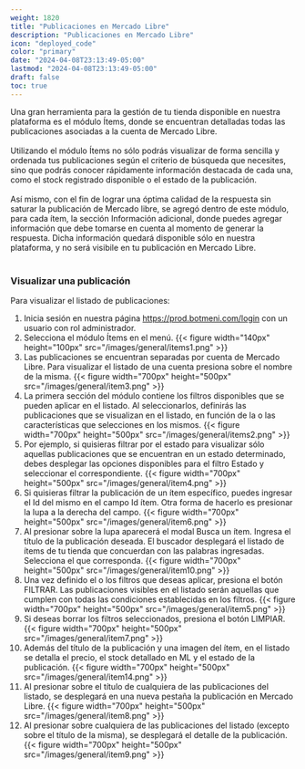 ```yaml
---
weight: 1820
title: "Publicaciones en Mercado Libre"
description: "Publicaciones en Mercado Libre"
icon: "deployed_code"
color: "primary"
date: "2024-04-08T23:13:49-05:00"
lastmod: "2024-04-08T23:13:49-05:00"
draft: false
toc: true
---
```

Una gran herramienta para la gestión de tu tienda disponible en nuestra plataforma es el módulo Ítems, donde se encuentran detalladas todas las publicaciones asociadas a la cuenta de Mercado Libre. <br></br>
Utilizando el módulo Ítems no sólo podrás visualizar de forma sencilla y ordenada tus publicaciones según el criterio de búsqueda que necesites, sino que podrás conocer rápidamente información destacada de cada una, como el stock registrado disponible o el estado de la publicación.<br></br>
Así mismo, con el fin de lograr una óptima calidad de la respuesta sin saturar la publicación de Mercado libre, se agregó dentro de este módulo, para cada ítem, la sección Información adicional, donde puedes agregar información que debe tomarse en cuenta al momento de generar la respuesta. Dicha información quedará disponible sólo en nuestra plataforma, y no será visibile en tu publicación en Mercado Libre. <br></br>

### Visualizar una publicación
Para visualizar el listado de publicaciones:
1. Inicia sesión en nuestra página <https://prod.botmeni.com/login> con un usuario con rol administrador.
2. Selecciona el módulo Ítems en el menú.
{{< figure width="140px" height="100px" src="/images/general/items1.png" >}}
3. Las publicaciones se encuentran separadas por cuenta de Mercado Libre. Para visualizar el listado de una cuenta presiona sobre el nombre de la misma.
{{< figure width="700px" height="500px" src="/images/general/item3.png" >}}
3. La primera sección del módulo contiene los filtros disponibles que se pueden aplicar en el listado. Al seleccionarlos, definirás las publicaciones que se visualizan en el listado, en función de la o las características que selecciones en los mismos. 
{{< figure width="700px" height="500px" src="/images/general/items2.png" >}}
4. Por ejemplo, si quisieras filtrar por el estado para visualizar sólo aquellas publicaciones que se encuentran en un estado determinado, debes desplegar las opciones disponibles para el filtro Estado y seleccionar el correspondiente.
{{< figure width="700px" height="500px" src="/images/general/item4.png" >}}
5. Si quisieras filtrar la publicación de un ítem específico, puedes ingresar el Id del mismo en el campo Id ítem. Otra forma de hacerlo es presionar la lupa a la derecha del campo.
{{< figure width="700px" height="500px" src="/images/general/item6.png" >}}
6. Al presionar sobre la lupa aparecerá el modal Busca un ítem. Ingresa el título de la publicación deseada. El buscador desplegará el listado de ítems de tu tienda que concuerdan con las palabras ingresadas. Selecciona el que corresponda.
{{< figure width="700px" height="500px" src="/images/general/item10.png" >}}
7. Una vez definido el o los filtros que deseas aplicar, presiona el botón FILTRAR. Las publicaciones visibles en el listado serán aquellas que cumplen con todas las condiciones establecidas en los filtros.
{{< figure width="700px" height="500px" src="/images/general/item5.png" >}}
8. Si deseas borrar los filtros seleccionados, presiona el botón LIMPIAR.
{{< figure width="700px" height="500px" src="/images/general/item7.png" >}}
9. Además del título de la publicación y una imagen del ítem, en el listado se detalla el precio, el stock detallado en ML y el estado de la publicación.
{{< figure width="700px" height="500px" src="/images/general/item14.png" >}}
10. Al presionar sobre el título de cualquiera de las publicaciones del listado, se desplegará en una nueva pestaña la publicación en Mercado Libre.
{{< figure width="700px" height="500px" src="/images/general/item8.png" >}}
11. Al presionar sobre cualquiera de las publicaciones del listado (excepto sobre el título de la misma), se desplegará el detalle de la publicación.
{{< figure width="700px" height="500px" src="/images/general/item9.png" >}}



